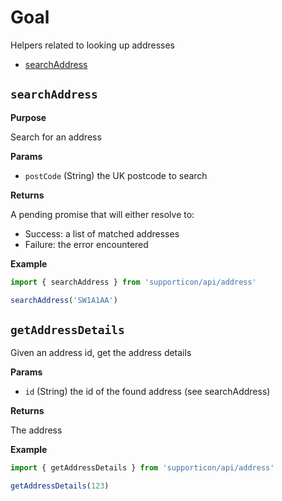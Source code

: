 # Goal

Helpers related to looking up addresses

- [searchAddress](#searchaddress)

## `searchAddress`

**Purpose**

Search for an address

**Params**

- `postCode` (String) the UK postcode to search

**Returns**

A pending promise that will either resolve to:

- Success: a list of matched addresses
- Failure: the error encountered

**Example**

```javascript
import { searchAddress } from 'supporticon/api/address'

searchAddress('SW1A1AA')
```

## `getAddressDetails`

Given an address id, get the address details

**Params**

- `id` (String) the id of the found address (see searchAddress)

**Returns**

The address

**Example**

```javascript
import { getAddressDetails } from 'supporticon/api/address'

getAddressDetails(123)
```
